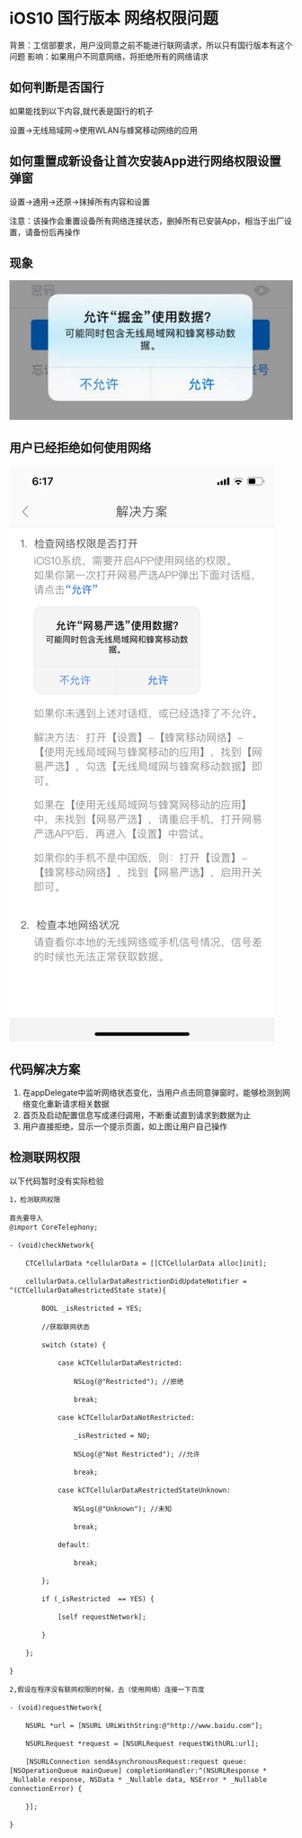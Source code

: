 # iOS10 国行版本 网络权限问题
背景：工信部要求，用户没同意之前不能进行联网请求，所以只有国行版本有这个问题
影响：如果用户不同意网络，将拒绝所有的网络请求

## 如何判断是否国行
如果能找到以下内容,就代表是国行的机子
 
设置->无线局域网->使用WLAN与蜂窝移动网络的应用 

## 如何重置成新设备让首次安装App进行网络权限设置弹窗

设置->通用->还原->抹掉所有内容和设置

注意：该操作会重置设备所有网络连接状态，删掉所有已安装App，相当于出厂设置，请备份后再操作

## 现象
![](Image/1.jpg)

## 用户已经拒绝如何使用网络
![](Image/2.PNG)


## 代码解决方案
1. 在appDelegate中监听网络状态变化，当用户点击同意弹窗时，能够检测到网络变化重新请求相关数据
2. 首页及启动配置信息写成递归调用，不断重试直到请求到数据为止
3. 用户直接拒绝，显示一个提示页面，如上图让用户自己操作

## 检测联网权限
以下代码暂时没有实际检验

~~~
1，检测联网权限

首先要导入   
@import CoreTelephony;

- (void)checkNetwork{

    CTCellularData *cellularData = [[CTCellularData alloc]init];

    cellularData.cellularDataRestrictionDidUpdateNotifier =  ^(CTCellularDataRestrictedState state){

        BOOL _isRestricted = YES;

        //获取联网状态

        switch (state) {

            case kCTCellularDataRestricted:

                NSLog(@"Restricted"); //拒绝

                break;

            case kCTCellularDataNotRestricted:

                _isRestricted = NO;

                NSLog(@"Not Restricted"); //允许

                break;

            case kCTCellularDataRestrictedStateUnknown:

                NSLog(@"Unknown"); //未知

                break;

            default:

                break;

        };

        if (_isRestricted  == YES) {

            [self requestNetwork];

        }

    };

}

2,假设在程序没有联网权限的时候，去（使用网络）连接一下百度

- (void)requestNetwork{

    NSURL *url = [NSURL URLWithString:@"http://www.baidu.com"];

    NSURLRequest *request = [NSURLRequest requestWithURL:url];

    [NSURLConnection sendAsynchronousRequest:request queue:[NSOperationQueue mainQueue] completionHandler:^(NSURLResponse * _Nullable response, NSData * _Nullable data, NSError * _Nullable connectionError) {

    }];

}
~~~